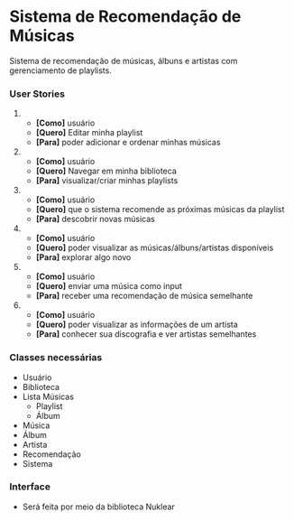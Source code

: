 
# Sistema de Recomendação de Músicas 

Sistema de recomendação de músicas, álbuns e artistas com gerenciamento de playlists.

### User Stories

1. 
    * **[Como]** usuário
    * **[Quero]** Editar minha playlist
    * **[Para]** poder adicionar e ordenar minhas músicas

2. 
    * **[Como]** usuário
    * **[Quero]** Navegar em minha biblioteca
    * **[Para]** visualizar/criar minhas playlists

3. 
    * **[Como]** usuário
    * **[Quero]** que o sistema recomende as próximas músicas da playlist
    * **[Para]** descobrir novas músicas
    
4. 
    * **[Como]** usuário
    * **[Quero]** poder visualizar as músicas/álbuns/artistas disponíveis
    * **[Para]** explorar algo novo
    
5. 
    * **[Como]** usuário
    * **[Quero]** enviar uma música como input
    * **[Para]** receber uma recomendação de música semelhante

6. 
    * **[Como]** usuário
    * **[Quero]** poder visualizar as informações de um artista
    * **[Para]** conhecer sua discografia e ver artistas semelhantes


### Classes necessárias
   * Usuário
   * Biblioteca
   * Lista Músicas
      * Playlist
      * Álbum
   * Música
   * Álbum
   * Artista
   * Recomendação
   * Sistema

### Interface
   * Será feita por meio da biblioteca Nuklear
